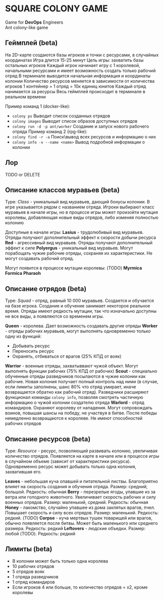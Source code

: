 # SQUARE COLONY GAME

Game for **DevOps** Engineers  
Ant colony-like game

## Геймплей (beta)
На 2D-карте создаются базы игроков и точки с ресурсами, в случайных координатах
Игра длится 15-25 минут
Цель игры: захватить базы остальных игроков
Каждый игрок начинает игру с 1 королевой, начальными ресурсами и имеет возможность создать только рабочий отряд
В терминале выводится начальная информация и координаты колонии
Количество ресурсов меняется в зависимости от количества игроков
1 контейнер = 1 отряд = 10к единиц юнитов
Каждый отряд нанимается за ресурсы
Весь геймплей происходит в терминале в реальном времени  

Пример команд 1 (docker-like):
* `colony ps` Выводит список созданных отрядов
* `colony images` Выводит список образов доступных отрядов
* `colony run -d -p ant/worker` Создание и запуск нового рабочего отряда
Пример команд 2 (rpg-like):
* `colony find -r -a` Поиск\вывод всех ресурсов и информацию о них
* `colony info -v --name <name>` Вывод подробной информации о колонии

## Лор
TODO or DELETE

## Описание классов муравьев (beta) 
Type: *Class* - уникальный вид муравьев, дающий бонусы колонии. В игре указывается рядом с названием отряда. Игроки выбирают класс муравьев в начале игры, но в процессе игры может произойти мутация королевы, добавляющая новые виды отрядов, либо изменяя полностью колонию

Доступные в начале игры:
**Lasius** - трудолюбивый вид муравьев. Отряды получают дополнительный эффект к скорости добычи ресурса
**Red** - агрессивный вид муравьев. Отряды получают дополнительный эффект к силе
**Polyergus** - уникальный вид муравьев. Могут порабощать чужие рабочие отряды, сохраняя их характеристики. Не могут создавать рабочий отряд. 

Могут появится в процессе мутации королевы: (TODO)
**Myrmica** 
**Formica**
**Pharaoh** 

## Описание отрядов (beta)
Type: *Squad* - отряд, равный 10 000 муравьев. Создается и обучается на базе игрока. Создание и обучение занимает некоторое реальное время. Отряды имеют редкость мутации, так что изначально доступны не все виды, а появляются со временем игры. 

**Queen** -  королева. Дает возможность создавать другие отряды
**Worker** - отряды рабочих муравьев, могут выполнять одновременно только одну из функций:
* Добывать ресурс
* Переносить ресурс
* Охранять, отбиваться от врагов (25% КПД от вояк)  

**Warrior** - военные отряды,  захватыввают чужой объект. Могут выполнять функции рабочих (75% КПД от рабочих)
**Scout** - специально обученные отряды разведчиков посылаются в чужие колонии как рабочие. Новая колония получает полный контроль над ними (в случае, если лимиты заполнены, шанс 80% что отряд умирает, иначе возвращается обратно как рабочий отряд). Разведчики расширяют функционал команды `colony info`, позволяя смотреть частичную информацию о чужой колонии создателю отряда
**Warlord** - отряд командиров. Охраняют королеву от нападения. Могут сопровождать воинов, повышая шансы на победу, не участвуя в битве. После победы немедленно возвращаются к королеве. Не имеют способностей рабочих отрядов

## Описание ресурсов (beta)
Type: *Resource* - ресурс, позволяющий развивать колонию, увеличивая количество отрядов. Появляется на карте в начале или в процессе игры в случайном объеме (зависит от характеристики ресурса). Одновременно ресурс может добывать только одна колония, захватившая его.   

**Leaves** - небольшая куча опавшей и питательной листвы. Благоприятно влияет на скорость создания и обучения отряда. Размер: средний, большой. Редкость: обычная
**Berry** - перезрелые ягоды, упавшие из за ветра или голодного животного. Увеличивает скорость рабочих и силу военных отрядов. Размер: маленький, средний. Редкость: обычная
**Honey** - лакомство, случайно упавшее из дома заклятых врагов, пчел. Повышает скорость и силу всех отрядов. Размер: маленький. Редкость: редкий. (TODO)
**Corpse** - куча мертвых тушек товарищей или врагов, обычно появляется после битвы. Может быть маленького или среднего размера. Редкость: редкий 
**Leftovers** - людские объедки. Размер: любой (TODO). Редкость: редкий

## Лимиты (beta)
* В колонии может быть только одна королева 
* 10 рабочих отрядов
* 5 отрядов вояк
* 1 отряда разведчиков
* 1 отряд командиров
* Если игроков 4 или больше, то количество отрядов = х2, кроме королевы

